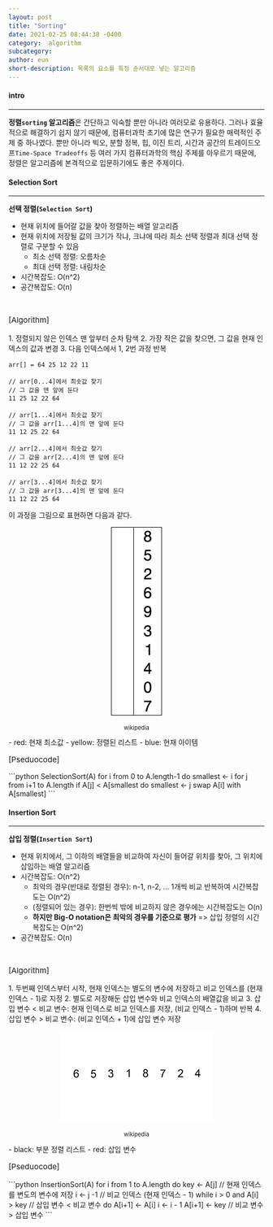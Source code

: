 ```yaml
---
layout: post
title: "Sorting"
date: 2021-02-25 08:44:38 -0400
category:  algorithm
subcategory: 
author: eun
short-description: 목록의 요소를 특정 순서대로 넣는 알고리즘
---
```


#### intro
---
**정렬`sorting` 알고리즘**은 간단하고 익숙할 뿐만 아니라 여러모로 유용하다. 그러나 효율적으로 해결하기 쉽지 않기 때문에, 컴퓨터과학 초기에 많은 연구가 필요한 매력적인 주제 중 하나였다. 뿐만 아니라 빅오, 분할 정복, 힙, 이진 트리, 시간과 공간의 트레이드오프`Time-Space Tradeoffs` 등 여러 가지 컴퓨터과학의 핵심 주제를 아우르기 때문에, 정렬은 알고리즘에 본격적으로 입문하기에도 좋은 주제이다.

#### Selection Sort
---
**선택 정렬(`Selection Sort`)**
- 현재 위치에 들어갈 값을 찾아 정렬하는 배열 알고리즘
- 현재 위치에 저장될 값의 크기가 작냐, 크냐에 따라 최소 선택 정렬과 최대 선택 정렬로 구분할 수 있음
    + 최소 선택 정렬: 오름차순
    + 최대 선택 정렬: 내림차순
- 시간복잡도: O(n^2)
- 공간복잡도: O(n)

<br>
<p style="font-size: 1.08em">[Algorithm]</p>     
1. 정렬되지 않은 인덱스 맨 앞부터 순차 탐색
2. 가장 작은 값을 찾으면, 그 값을 현재 인덱스의 값과 변경
3. 다음 인덱스에서 1, 2번 과정 반복 

```
arr[] = 64 25 12 22 11

// arr[0...4]에서 최솟값 찾기
// 그 값을 맨 앞에 둔다
11 25 12 22 64

// arr[1...4]에서 최솟값 찾기
// 그 값을 arr[1...4]의 맨 앞에 둔다
11 12 25 22 64

// arr[2...4]에서 최솟값 찾기
// 그 값을 arr[2...4]의 맨 앞에 둔다
11 12 22 25 64

// arr[3...4]에서 최솟값 찾기
// 그 값을 arr[3...4]의 맨 앞에 둔다
11 12 22 25 64 
```

이 과정을 그림으로 표현하면 다음과 같다.

<p align="center"><img src="/assets/images/sort_01.gif"></p>
<p align="center" style="font-size: 0.8em">wikipedia</p>     
- red: 현재 최소값
- yellow: 정렬된 리스트
- blue: 현재 아이템

<br>
<p style="font-size: 1.08em">[Pseduocode]</p>     
```python
SelectionSort(A) 
    for i from 0 to A.length-1
        do smallest ← i
        for j from i+1 to A.length
            if A[j] < A[smallest
                do smallest ← j
        swap A[i] with A[smallest]
```

<br>

#### Insertion Sort
---

**삽입 정렬(`Insertion Sort`)**
- 현재 위치에서, 그 이하의 배열들을 비교하여 자신이 들어갈 위치를 찾아, 그 위치에 삽입하는 배열 알고리즘
- 시간복잡도: O(n^2)
    + 최악의 경우(반대로 정렬된 경우): n-1, n-2, ... 1개씩 비교 반복하여 시간복잡도는 O(n^2)
    + (정렬되어 있는 경우): 한번씩 밖에 비교하지 않은 경우에는 시간복잡도는 O(n)
    + **하지만 Big-O notation은 최악의 경우를 기준으로 평가** => 삽입 정렬의 시간복잡도는 O(n^2)
- 공간복잡도: O(n)

<br>
<p style="font-size: 1.08em">[Algorithm]</p>     
1. 두번째 인덱스부터 시작, 현재 인덱스는 별도의 변수에 저장하고 비교 인덱스를 (현재 인덱스 - 1)로 지정
2. 별도로 저장해둔 삽입 변수와 비교 인덱스의 배열값을 비교
3. 삽입 변수 < 비교 변수: 현재 인덱스로 비교 인덱스를 저장, (비교 인덱스 - 1)하며 반복
4. 삽입 변수 > 비교 변수: (비교 인덱스 + 1)에 삽입 변수 저장 

<p align="center"><img src="/assets/images/sort_02.gif"></p>
<p align="center" style="font-size: 0.8em">wikipedia</p>     
- black: 부분 정렬 리스트
- red: 삽입 변수

<br>
<p style="font-size: 1.08em">[Pseduocode]</p>     
```python
InsertionSort(A) 
    for i from 1 to A.length
        do key ← A[j] // 현재 인덱스를 변도의 변수에 저장
        i ← j -1 // 비교 인덱스 (현재 인덱스 - 1)
        while i > 0 and A[i] > key // 삽입 변수 < 비교 변수
            do A[i+1] ← A[i] 
                i ← i - 1
        A[i+1] ← key // 비교 변수 > 삽입 변수 
```